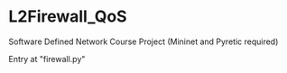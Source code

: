 # L2Firewall_QoS
Software Defined Network Course Project (Mininet and Pyretic required)

Entry at "firewall.py"
